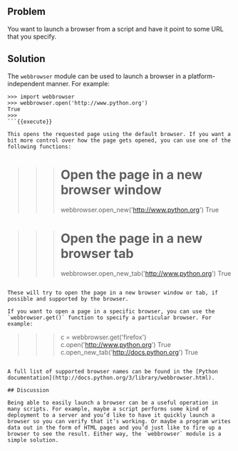 ## Problem

You want to launch a browser from a script and have it point to some URL that you specify.

## Solution

The `webbrowser` module can be used to launch a browser in a platform-independent manner. For example:

```
>>> import webbrowser
>>> webbrowser.open('http://www.python.org')
True
>>>
```{{execute}}

This opens the requested page using the default browser. If you want a bit more control over how the page gets opened, you can use one of the following functions:

```
>>> # Open the page in a new browser window
>>> webbrowser.open_new('http://www.python.org')
True
>>>

>>> # Open the page in a new browser tab
>>> webbrowser.open_new_tab('http://www.python.org')
True
>>>
```{{execute}}

These will try to open the page in a new browser window or tab, if possible and supported by the browser.

If you want to open a page in a specific browser, you can use the `webbrowser.get()` function to specify a particular browser. For example:

```
>>> c = webbrowser.get('firefox')
>>> c.open('http://www.python.org')
True
>>> c.open_new_tab('http://docs.python.org')
True
>>>
```{{execute}}

A full list of supported browser names can be found in the [Python documentation](http://docs.python.org/3/library/webbrowser.html).

## Discussion

Being able to easily launch a browser can be a useful operation in many scripts. For example, maybe a script performs some kind of deployment to a server and you’d like to have it quickly launch a browser so you can verify that it’s working. Or maybe a program writes data out in the form of HTML pages and you’d just like to fire up a browser to see the result. Either way, the `webbrowser` module is a simple solution.